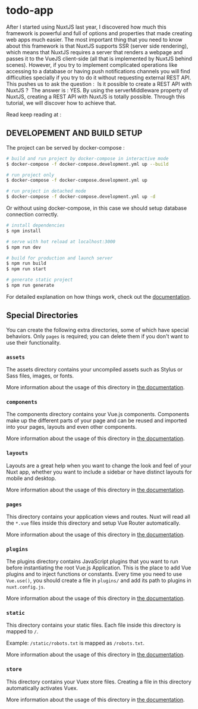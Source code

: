 # todo-app
After  I started using NuxtJS last year, I discovered how much this framework is powerful and full of options and properties that made creating web apps much easier. The most important thing that you need to know about this framework is that NuxtJS supports SSR (server side rendering), which means that NuxtJS requires a server that renders a webpage and passes it to the VueJS client-side (all that is implemented by NuxtJS behind scenes). However, if you try to implement complicated operations like accessing to a database or having push notifications channels you will find difficulties specially if you try to do it without requesting external REST API. This pushes us to ask the question : 
Is it possible to create a REST API with NuxtJS ? 
The answer is : YES. By using the serverMiddleware property of NuxtJS, creating a REST API with NuxtJS is totally possible. Through this tutorial, we will discover how to achieve that.

Read keep reading at : 
## DEVELOPEMENT AND BUILD SETUP
The project can be served by docker-compose : 
```bash
# build and run project by docker-compose in interactive mode
$ docker-compose -f docker-compose.development.yml up --build

# run project only
$ docker-compose -f docker-compose.development.yml up 

# run project in detached mode
$ docker-compose -f docker-compose.development.yml up -d
```
Or without using docker-compose, in this case we should setup database connection correctly.
```bash
# install dependencies
$ npm install

# serve with hot reload at localhost:3000
$ npm run dev

# build for production and launch server
$ npm run build
$ npm run start

# generate static project
$ npm run generate
```

For detailed explanation on how things work, check out the [documentation](https://nuxtjs.org).

## Special Directories

You can create the following extra directories, some of which have special behaviors. Only `pages` is required; you can delete them if you don't want to use their functionality.

### `assets`

The assets directory contains your uncompiled assets such as Stylus or Sass files, images, or fonts.

More information about the usage of this directory in [the documentation](https://nuxtjs.org/docs/2.x/directory-structure/assets).

### `components`

The components directory contains your Vue.js components. Components make up the different parts of your page and can be reused and imported into your pages, layouts and even other components.

More information about the usage of this directory in [the documentation](https://nuxtjs.org/docs/2.x/directory-structure/components).

### `layouts`

Layouts are a great help when you want to change the look and feel of your Nuxt app, whether you want to include a sidebar or have distinct layouts for mobile and desktop.

More information about the usage of this directory in [the documentation](https://nuxtjs.org/docs/2.x/directory-structure/layouts).

### `pages`

This directory contains your application views and routes. Nuxt will read all the `*.vue` files inside this directory and setup Vue Router automatically.

More information about the usage of this directory in [the documentation](https://nuxtjs.org/docs/2.x/get-started/routing).

### `plugins`

The plugins directory contains JavaScript plugins that you want to run before instantiating the root Vue.js Application. This is the place to add Vue plugins and to inject functions or constants. Every time you need to use `Vue.use()`, you should create a file in `plugins/` and add its path to plugins in `nuxt.config.js`.

More information about the usage of this directory in [the documentation](https://nuxtjs.org/docs/2.x/directory-structure/plugins).

### `static`

This directory contains your static files. Each file inside this directory is mapped to `/`.

Example: `/static/robots.txt` is mapped as `/robots.txt`.

More information about the usage of this directory in [the documentation](https://nuxtjs.org/docs/2.x/directory-structure/static).

### `store`

This directory contains your Vuex store files. Creating a file in this directory automatically activates Vuex.

More information about the usage of this directory in [the documentation](https://nuxtjs.org/docs/2.x/directory-structure/store).
